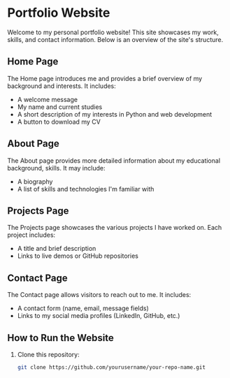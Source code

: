 
# Portfolio Website

Welcome to my personal portfolio website! This site showcases my work, skills, and contact information. Below is an overview of the site's structure.

## Home Page
The Home page introduces me and provides a brief overview of my background and interests. It includes:
- A welcome message
- My name and current studies
- A short description of my interests in Python and web development
- A button to download my CV

## About Page
The About page provides more detailed information about my educational background, skills. It may include:
- A biography
- A list of skills and technologies I'm familiar with

## Projects Page
The Projects page showcases the various projects I have worked on. Each project includes:
- A title and brief description
- Links to live demos or GitHub repositories

## Contact Page
The Contact page allows visitors to reach out to me. It includes:
- A contact form (name, email, message fields)
- Links to my social media profiles (LinkedIn, GitHub, etc.)

## How to Run the Website
1. Clone this repository:
   ```bash
   git clone https://github.com/yourusername/your-repo-name.git
